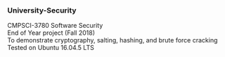 ### University-Security
CMPSCI-3780 Software Security<br>
End of Year project (Fall 2018)<br>
To demonstrate cryptography, salting, hashing, and brute force cracking<br>
Tested on Ubuntu 16.04.5 LTS
